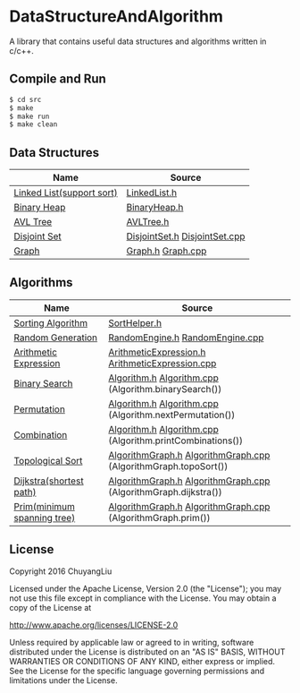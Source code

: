 # DataStructureAndAlgorithm

A library that contains useful data structures and algorithms written in c/c++.

## Compile and Run

```bash
$ cd src
$ make
$ make run
$ make clean
```

## Data Structures

| Name | Source |
| ---- | ------ |
|[Linked List(support sort)](https://en.wikipedia.org/wiki/Linked_list)|[LinkedList.h](./src/LinkedList.h)|
|[Binary Heap](https://en.wikipedia.org/wiki/Binary_heap)|[BinaryHeap.h](./src/BinaryHeap.h)|
|[AVL Tree](https://en.wikipedia.org/wiki/AVL_tree)|[AVLTree.h](./src/AVLTree.h)|
|[Disjoint Set](https://en.wikipedia.org/wiki/Disjoint-set_data_structure)|[DisjointSet.h](./src/DisjointSet.h) [DisjointSet.cpp](./src/DisjointSet.cpp)|
|[Graph](https://en.wikipedia.org/wiki/Graph_(abstract_data_type))|[Graph.h](./src/Graph.h) [Graph.cpp](./src/Graph.cpp)|

## Algorithms

| Name | Source |
| ---- | ------ |
|[Sorting Algorithm](https://en.wikipedia.org/wiki/Sorting_algorithm)|[SortHelper.h](./src/SortHelper.h)|
|[Random Generation](https://en.wikipedia.org/wiki/Random_number_generation)|[RandomEngine.h](./src/RandomEngine.h) [RandomEngine.cpp](./src/RandomEngine.cpp)|
|[Arithmetic Expression](https://en.wikipedia.org/wiki/Shunting-yard_algorithm)|[ArithmeticExpression.h](./src/ArithmeticExpression.h) [ArithmeticExpression.cpp](./src/ArithmeticExpression.cpp)|
|[Binary Search](https://en.wikipedia.org/wiki/Binary_search_algorithm)|[Algorithm.h](./src/Algorithm.h) [Algorithm.cpp](./src/Algorithm.cpp) (Algorithm.binarySearch())|
|[Permutation](https://en.wikipedia.org/wiki/Permutation)|[Algorithm.h](./src/Algorithm.h) [Algorithm.cpp](./src/Algorithm.cpp) (Algorithm.nextPermutation())|
|[Combination](https://en.wikipedia.org/wiki/Combination)|[Algorithm.h](./src/Algorithm.h) [Algorithm.cpp](./src/Algorithm.cpp) (Algorithm.printCombinations())|
|[Topological Sort](https://en.wikipedia.org/wiki/Topological_sorting)|[AlgorithmGraph.h](./src/AlgorithmGraph.h) [AlgorithmGraph.cpp](./src/AlgorithmGraph.cpp) (AlgorithmGraph.topoSort())|
|[Dijkstra(shortest path)](https://en.wikipedia.org/wiki/Dijkstra%27s_algorithm)|[AlgorithmGraph.h](./src/AlgorithmGraph.h) [AlgorithmGraph.cpp](./src/AlgorithmGraph.cpp) (AlgorithmGraph.dijkstra())|
|[Prim(minimum spanning tree)](https://en.wikipedia.org/wiki/Prim%27s_algorithm)|[AlgorithmGraph.h](./src/AlgorithmGraph.h) [AlgorithmGraph.cpp](./src/AlgorithmGraph.cpp) (AlgorithmGraph.prim())|

## License

Copyright 2016 ChuyangLiu

Licensed under the Apache License, Version 2.0 (the "License");
you may not use this file except in compliance with the License.
You may obtain a copy of the License at

http://www.apache.org/licenses/LICENSE-2.0

Unless required by applicable law or agreed to in writing, software
distributed under the License is distributed on an "AS IS" BASIS,
WITHOUT WARRANTIES OR CONDITIONS OF ANY KIND, either express or implied.
See the License for the specific language governing permissions and
limitations under the License.
